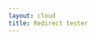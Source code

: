 ```yaml
---
layout: cloud
title: Redirect tester
---
```


<script type="text/javascript" src="../js/yaml.js"></script>
<script language="javascript">
$( document ).ready(function() {
  YAML.fromURL("../redirects.yaml",function(string){
    var errors = YAML.getErrors();
    if(errors.length == 0)
      console.log("Done! Took " + YAML.getProcessingTime() + " miliseconds.");
    else {
      console.log(document.getElementById("out").innerHTML = errors.join("<br>"));
    }
  });
}
</script>

<pre id="out"></pre>
